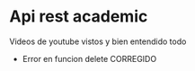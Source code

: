 # Api rest academic 
Videos de youtube vistos y bien entendido todo
- Error en funcion delete CORREGIDO
 
